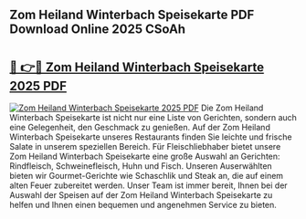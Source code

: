 ## Zom Heiland Winterbach Speisekarte PDF Download Online 2025 CSoAh

# <h2><a href="http://gc84z9i.nevu.top/?p=Zom+Heiland+Winterbach+Speisekarte">🔗 👉🔴 Zom Heiland Winterbach Speisekarte 2025 PDF</a></h2>

[![Zom Heiland Winterbach Speisekarte 2025 PDF](https://i.imgur.com/dBaPXMq.png)](http://gc84z9i.nevu.top/?p=Zom+Heiland+Winterbach+Speisekarte)
Die Zom Heiland Winterbach Speisekarte ist nicht nur eine Liste von Gerichten, sondern auch eine Gelegenheit, den Geschmack zu genießen. Auf der Zom Heiland Winterbach Speisekarte unseres Restaurants finden Sie leichte und frische Salate in unserem speziellen Bereich. Für Fleischliebhaber bietet unsere Zom Heiland Winterbach Speisekarte eine große Auswahl an Gerichten: Rindfleisch, Schweinefleisch, Huhn und Fisch. Unseren Auserwählten bieten wir Gourmet-Gerichte wie Schaschlik und Steak an, die auf einem alten Feuer zubereitet werden. Unser Team ist immer bereit, Ihnen bei der Auswahl der Speisen auf der Zom Heiland Winterbach Speisekarte zu helfen und Ihnen einen bequemen und angenehmen Service zu bieten.
